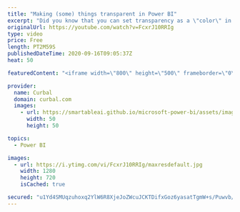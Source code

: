 ```yaml
---
title: "Making (some) things transparent in Power BI"
excerpt: "Did you know that you can set transparency as a \"color\" in Power BI ? In this video I will show you how to do it together with an example of why it is useful.  Enjoy\"  Here you can download all the pbix files: https://curbal.com/donwload-center\r \r SUBSCRIBE to learn more about Power and Excel BI!\r https://www.youtube.com/channel/UCJ7UhloHSA4wAqPzyi6TOkw?sub_confirmation=1"
originalUrl: https://youtube.com/watch?v=FcxrJ10RRIg
type: video
price: Free
length: PT2M59S
publishedDateTime: 2020-09-16T09:05:37Z
heat: 50

featuredContent: "<iframe width=\"800\" height=\"500\" frameborder=\"0\" src=\"https://www.youtube.com/embed/FcxrJ10RRIg\" allow=\"accelerometer; autoplay; encrypted-media; gyroscope; picture-in-picture\" allowfullscreen></iframe>"

provider:
  name: Curbal
  domain: curbal.com
  images:
    - url: https://smartableai.github.io/microsoft-power-bi/assets/images/organizations/curbal.com-50x50.jpg
      width: 50
      height: 50

topics:
  - Power BI

images:
  - url: https://i.ytimg.com/vi/FcxrJ10RRIg/maxresdefault.jpg
    width: 1280
    height: 720
    isCached: true

secured: "u1Yd4SMUqzuhoxq2YlW6R8XjeJoZWcuJCKTDifxGoz6yasatTgmW+s/Puwvb/+IiTM4/mnVNxJTjNfxVPzngaQKU0STRRwoUZAYD93PXRxJs2FJRvvKeRZheAXCxp/Y2wzCiZKjGl5k5a38Ioxt10nYT1+zlqkB20tKgxZ7yLdzhHaok9cz0dPbnFBg1TmjIbww2FDlZ1RIobTJsJhwjwTd0T7lDSchtOrMPhyGB2cImu0iZW2bWxjJajuV52z0uOyVoeZrtZkqQZ7HY/Oo5ycTLYN3zSO+NOEaoh0HnSz2oFsNA+GWQgpHiIaXUYquseLtApCEpvGoilVAb5ZOCcVUsryyd+WkcHv3rIvDT3ueP8TVtwSeLcPiJx9GN9ymud4MH/IFEIlPAtcP94VMDI//lD82qFdUpCRDhnOwOElw=;3jPjcTqo+684+jHBOel7Bw=="
---
```


